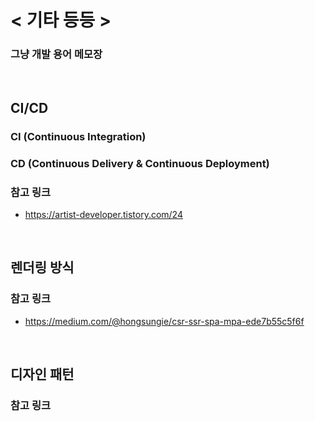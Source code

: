 # < 기타 등등 >
### 그냥 개발 용어 메모장

<br>

## CI/CD

### CI (Continuous Integration)

### CD (Continuous Delivery & Continuous Deployment)

### 참고 링크
- https://artist-developer.tistory.com/24 

<br>

## 렌더링 방식

### 참고 링크
- https://medium.com/@hongsungie/csr-ssr-spa-mpa-ede7b55c5f6f

<br>

## 디자인 패턴

### 참고 링크
